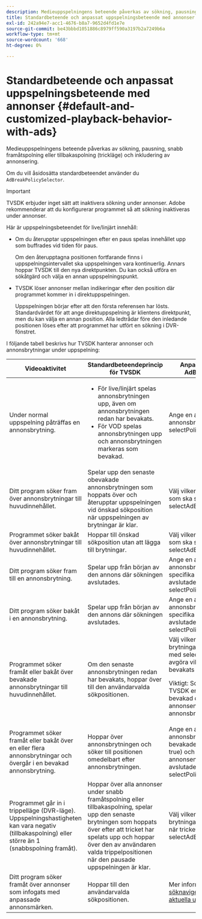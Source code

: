 ```yaml
---
description: Medieuppspelningens beteende påverkas av sökning, pausning, snabb framåtspolning eller tillbakaspolning (trickläge) och inkludering av annonsering.
title: Standardbeteende och anpassat uppspelningsbeteende med annonser
exl-id: 242a94e7-acc1-4676-b8a7-9652d4fd1e7e
source-git-commit: be43bbbd1051886c8979ff590a3197b2a7249b6a
workflow-type: tm+mt
source-wordcount: '668'
ht-degree: 0%

---
```


# Standardbeteende och anpassat uppspelningsbeteende med annonser {#default-and-customized-playback-behavior-with-ads}

Medieuppspelningens beteende påverkas av sökning, pausning, snabb framåtspolning eller tillbakaspolning (trickläge) och inkludering av annonsering.

Om du vill åsidosätta standardbeteendet använder du `AdBreakPolicySelector`.

>[!IMPORTANT]
>
>TVSDK erbjuder inget sätt att inaktivera sökning under annonser. Adobe rekommenderar att du konfigurerar programmet så att sökning inaktiveras under annonser.

Här är uppspelningsbeteendet för live/linjärt innehåll:

* Om du återupptar uppspelningen efter en paus spelas innehållet upp som buffrades vid tiden för paus.

   Om den återupptagna positionen fortfarande finns i uppspelningsintervallet ska uppspelningen vara kontinuerlig. Annars hoppar TVSDK till den nya direktpunkten. Du kan också utföra en sökåtgärd och välja en annan uppspelningspunkt.
* TVSDK löser annonser mellan indikeringar efter den position där programmet kommer in i direktuppspelningen.

   Uppspelningen börjar efter att den första referensen har lösts. Standardvärdet för att ange direktuppspelning är klientens direktpunkt, men du kan välja en annan position. Alla ledtrådar före den inledande positionen löses efter att programmet har utfört en sökning i DVR-fönstret.

I följande tabell beskrivs hur TVSDK hanterar annonser och annonsbrytningar under uppspelning:

<table id="table_466538B1C2A646B89EB4F9AA111203BE"> 
 <thead> 
  <tr> 
   <th colname="col1" class="entry"> Videoaktivitet </th> 
   <th colname="col2" class="entry"> Standardbeteendeprincip för TVSDK </th> 
   <th colname="col3" class="entry">Anpassning tillgänglig via <span class="codeph"> AdBreakPolicySelector </span> </th> 
  </tr>
 </thead>
 <tbody> 
  <tr> 
   <td colname="col1"> Under normal uppspelning påträffas en annonsbrytning. </td> 
   <td colname="col2"> 
    <ul id="ul_10D2638676EA4ADDA718E61BD4FDC1D2"> 
     <li id="li_D5CC30F063934C738971E2E8AF00C137"> För live/linjärt spelas annonsbrytningen upp, även om annonsbrytningen redan har bevakats. </li> 
     <li id="li_D962C0938DA74186AE99D117E5A74E38">För VOD spelas annonsbrytningen upp och annonsbrytningen markeras som bevakad. </li> 
    </ul> </td> 
   <td colname="col3">Ange en annan princip för annonsbrytningen med <span class="codeph"> selectPolicyForAdBreak</span>. </td> 
  </tr> 
  <tr> 
   <td colname="col1"> Ditt program söker fram över annonsbrytningar till huvudinnehållet. </td> 
   <td colname="col2"> Spelar upp den senaste obevakade annonsbrytningen som hoppats över och återupptar uppspelningen vid önskad sökposition när uppspelningen av brytningar är klar. </td> 
   <td colname="col3">Välj vilken överhoppad brytning som ska spelas upp med <span class="codeph"> selectAdBreaksToPlay</span>. </td> 
  </tr> 
  <tr> 
   <td colname="col1"> Programmet söker bakåt över annonsbrytningar till huvudinnehållet. </td> 
   <td colname="col2"> Hoppar till önskad sökposition utan att lägga till brytningar. </td> 
   <td colname="col3">Välj vilken överhoppad brytning som ska spelas upp med <span class="codeph"> selectAdBreaksToPlay</span>.                      </td> 
  </tr> 
  <tr> 
   <td colname="col1"> Ditt program söker fram till en annonsbrytning. </td> 
   <td colname="col2"> Spelar upp från början av den annons där sökningen avslutades. </td> 
   <td colname="col3">Ange en annan annonspolicy för annonsbrytningen och för den specifika annonsen där sökningen avslutades med hjälp av <span class="codeph"> selectPolicyForSeekIntoAd</span>. </td> 
  </tr> 
  <tr> 
   <td colname="col1"> Ditt program söker bakåt i en annonsbrytning. </td> 
   <td colname="col2"> Spelar upp från början av den annons där sökningen avslutades. </td> 
   <td colname="col3">Ange en annan annonspolicy för annonsbrytningen och för den specifika annons som sökningen avslutades med <span class="codeph"> selectPolicyForSeekIntoAd</span>. </td> 
  </tr> 
  <tr> 
   <td colname="col1"> Programmet söker framåt eller bakåt över bevakade annonsbrytningar till huvudinnehållet. </td> 
   <td colname="col2"> Om den senaste annonsbrytningen redan har bevakats, hoppar över till den användarvalda sökpositionen. </td> 
   <td colname="col3">Välj vilken av de överhoppade brytningarna som ska spelas upp med <span class="codeph"> selectAdBreaksToPlay</span> och avgöra vilka pauser som redan har bevakats med <span class="codeph"> AdBreak.isWatched</span>. <p>Viktigt: Som standard markerar TVSDK en annonsbrytning som bevakad direkt efter att den första annonsen har öppnats i annonsbrytningen. </p> </td> 
  </tr> 
  <tr> 
   <td colname="col1"> Programmet söker framåt eller bakåt över en eller flera annonsbrytningar och övergår i en bevakad annonsbrytning. </td> 
   <td colname="col2"> Hoppar över annonsbrytningen och söker till positionen omedelbart efter annonsbrytningen. </td> 
   <td colname="col3">Ange en annan annonspolicy för annonsbrytningen (med den bevakade statusen inställd på true) och för den specifika annonsen där sökningen avslutades med hjälp av <span class="codeph"> selectPolicyForSeekIntoAd</span>. </td> 
  </tr> 
  <tr> 
   <td colname="col1"> Programmet går in i trippelläge (DVR-läge). Uppspelningshastigheten kan vara negativ (tillbakaspolning) eller större än 1 (snabbspolning framåt). </td> 
   <td colname="col2"> Hoppar över alla annonser under snabb framåtspolning eller tillbakaspolning, spelar upp den senaste brytningen som hoppats över efter att tricket har spelats upp och hoppar över den av användaren valda trippelpositionen när den pausade uppspelningen är klar. </td> 
   <td colname="col3">Välj vilken av de överhoppade brytningarna som ska spelas upp när tricket slutar med <span class="codeph"> selectAdBreaksToPlay</span>. </td> 
  </tr> 
  <tr> 
   <td colname="col1"> Ditt program söker framåt över annonser som infogats med anpassade annonsmärken. </td> 
   <td colname="col2"> Hoppar till den användarvalda sökpositionen. </td> 
   <td colname="col3">Mer information finns i <a href="../../tvsdk-1.4-for-android/ui-configure/android-1.4-ui-seek-scrub-bar-display.md">Visa ett söknavigeringsfält med den aktuella uppspelningspositionen</a>. </td> 
  </tr> 
 </tbody> 
</table>
